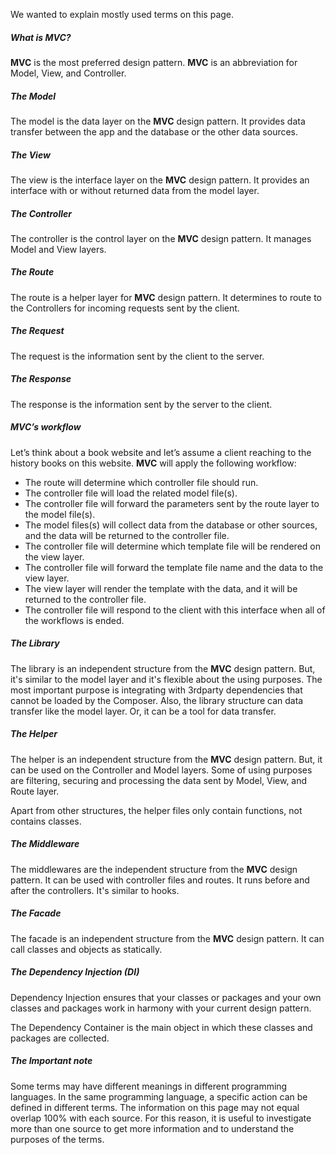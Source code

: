 We wanted to explain mostly used terms on this page.

##### What is MVC?

**MVC** is the most preferred design pattern. **MVC** is an abbreviation for Model, View, and Controller.

##### The Model

The model is the data layer on the **MVC** design pattern. It provides data transfer between the app and the database or the other data sources.

##### The View

The view is the interface layer on the **MVC** design pattern. It provides an interface with or without returned data from the model layer.

##### The Controller

The controller is the control layer on the **MVC** design pattern. It manages Model and View layers. 

##### The Route

The route is a helper layer for **MVC** design pattern. It determines to route to the Controllers for incoming requests sent by the client.

##### The Request

The request is the information sent by the client to the server.

##### The Response

The response is the information sent by the server to the client.

##### MVC’s workflow

Let’s think about a book website and let’s assume a client reaching to the history books on this website. **MVC** will apply the following workflow:

- The route will determine which controller file should run.
- The controller file will load the related model file(s). 
- The controller file will forward the parameters sent by the route layer to the model file(s).
- The model files(s) will collect data from the database or other sources, and the data will be returned to the controller file.
- The controller file will determine which template file will be rendered on the view layer.
- The controller file will forward the template file name and the data to the view layer.
- The view layer will render the template with the data, and it will be returned to the controller file.
- The controller file will respond to the client with this interface when all of the workflows is ended.

##### The Library

The library is an independent structure from the **MVC** design pattern. But, it's similar to the model layer and it's flexible about the using purposes. The most important purpose is integrating with 3rdparty dependencies that cannot be loaded by the Composer. Also, the library structure can data transfer like the model layer. Or, it can be a tool for data transfer.

##### The Helper

The helper is an independent structure from the **MVC** design pattern. But, it can be used on the Controller and Model layers. Some of using purposes are filtering, securing and processing the data sent by Model, View, and Route layer. 

Apart from other structures, the helper files only contain functions, not contains classes.

##### The Middleware 

The middlewares are the independent structure from the **MVC** design pattern. It can be used with controller files and routes. It runs before and after the controllers. It's similar to hooks.

##### The Facade 

The facade is an independent structure from the **MVC** design pattern. It can call classes and objects as statically.

##### The Dependency Injection (DI)

Dependency Injection ensures that your classes or packages and your own classes and packages work in harmony with your current design pattern.

The Dependency Container is the main object in which these classes and packages are collected.

##### The Important note

Some terms may have different meanings in different programming languages. In the same programming language, a specific action can be defined in different terms. The information on this page may not equal overlap 100% with each source. For this reason, it is useful to investigate more than one source to get more information and to understand the purposes of the terms.
